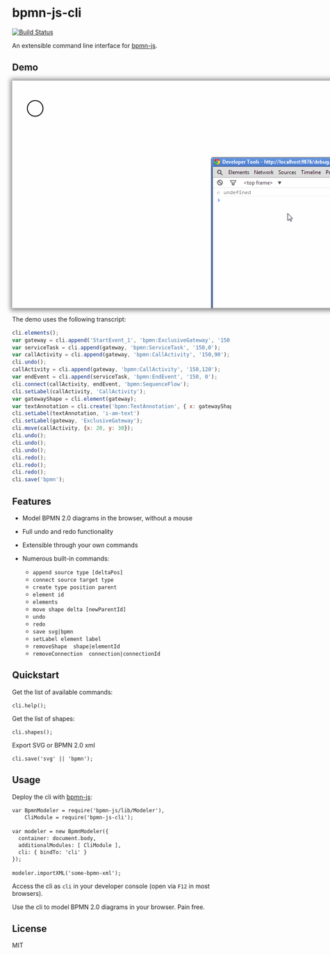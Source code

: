# bpmn-js-cli

[![Build Status](https://travis-ci.org/bpmn-io/bpmn-js-cli.svg?branch=master)](https://travis-ci.org/bpmn-io/bpmn-js-cli)

An extensible command line interface for [bpmn-js](https://github.com/bpmn-io/bpmn-js).


## Demo

<img src="https://raw.githubusercontent.com/Nikku/bpmn-js-cli/master/docs/modeling-cli.gif" style="max-width: 800px; box-shadow: 1px 1px 10px 5px rgba(143,143,143,1);" />

The demo uses the following transcript:

```javascript
cli.elements();
var gateway = cli.append('StartEvent_1', 'bpmn:ExclusiveGateway', '150,0');
var serviceTask = cli.append(gateway, 'bpmn:ServiceTask', '150,0');
var callActivity = cli.append(gateway, 'bpmn:CallActivity', '150,90');
cli.undo();
callActivity = cli.append(gateway, 'bpmn:CallActivity', '150,120');
var endEvent = cli.append(serviceTask, 'bpmn:EndEvent', '150, 0');
cli.connect(callActivity, endEvent, 'bpmn:SequenceFlow');
cli.setLabel(callActivity, 'CallActivity');
var gatewayShape = cli.element(gateway);
var textAnnotation = cli.create('bpmn:TextAnnotation', { x: gatewayShape.x - 50, y: gatewayShape.y + 150 }, gatewayShape.parent);
cli.setLabel(textAnnotation, 'i-am-text')
cli.setLabel(gateway, 'ExclusiveGateway');
cli.move(callActivity, {x: 20, y: 30});
cli.undo();
cli.undo();
cli.undo();
cli.redo();
cli.redo();
cli.redo();
cli.save('bpmn');
```


## Features

* Model BPMN 2.0 diagrams in the browser, without a mouse
* Full undo and redo functionality
* Extensible through your own commands
* Numerous built-in commands:

   * `append source type [deltaPos]`
   * `connect source target type`
   * `create type position parent`
   * `element id`
   * `elements`
   * `move shape delta [newParentId]`
   * `undo`
   * `redo`
   * `save svg|bpmn`
   * `setLabel element label`
   * `removeShape  shape|elementId`
   * `removeConnection  connection|connectionId`


## Quickstart

Get the list of available commands:

```
cli.help();
```

Get the list of shapes:

```
cli.shapes();
```

Export SVG or BPMN 2.0 xml

```
cli.save('svg' || 'bpmn');
```


## Usage

Deploy the cli with [bpmn-js](https://github.com/bpmn-io/bpmn-js):

```
var BpmnModeler = require('bpmn-js/lib/Modeler'),
    CliModule = require('bpmn-js-cli');

var modeler = new BpmnModeler({
  container: document.body,
  additionalModules: [ CliModule ],
  cli: { bindTo: 'cli' }
});

modeler.importXML('some-bpmn-xml');
```

Access the cli as `cli` in your developer console (open via `F12` in most browsers).

Use the cli to model BPMN 2.0 diagrams in your browser. Pain free.


## License

MIT
